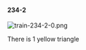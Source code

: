 #### 234-2
![train-234-2-0.png](https://github.com/lil-lab/nlvr/raw/master/nlvr/train/images/31/train-234-2-0.png "train-234-2-0.png")

There is 1 yellow triangle